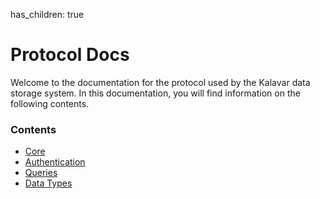 has_children: true
# Protocol Docs
Welcome to the documentation for the protocol used by the Kalavar data storage system.
In this documentation, you will find information on the following contents.

### Contents
- [Core](core.md)
- [Authentication](auth.md)
- [Queries](query.md)
- [Data Types](data-types.md)